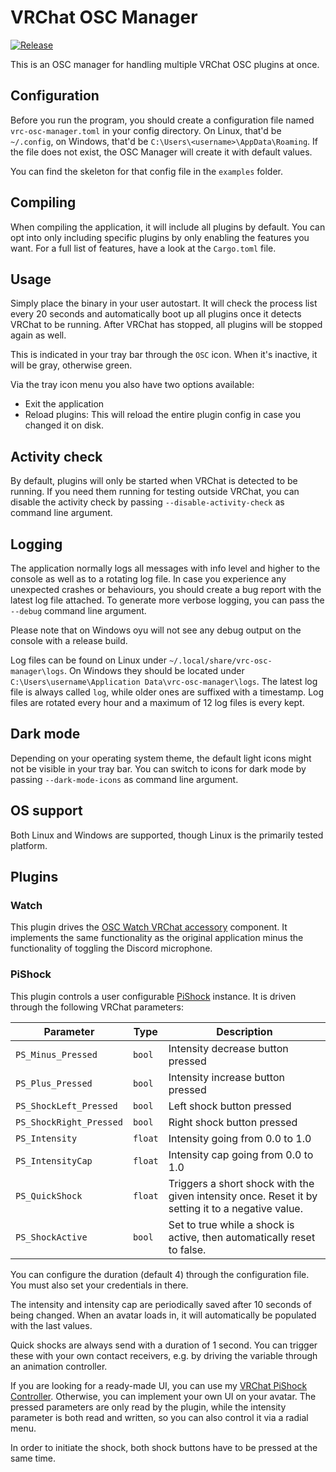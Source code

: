# VRChat OSC Manager

[![Release](https://github.com/DASPRiD/vrc-osc-manager/actions/workflows/release.yml/badge.svg)](https://github.com/DASPRiD/vrc-osc-manager/actions/workflows/release.yml)

This is an OSC manager for handling multiple VRChat OSC plugins at once. 

## Configuration

Before you run the program, you should create a configuration file named `vrc-osc-manager.toml` in your config 
directory. On Linux, that'd be `~/.config`, on Windows, that'd be `C:\Users\<username>\AppData\Roaming`. If the file does 
not exist, the OSC Manager will create it with default values.

You can find the skeleton for that config file in the `examples` folder.

## Compiling

When compiling the application, it will include all plugins by default. You can opt into only including specific plugins
by only enabling the features you want. For a full list of features, have a look at the `Cargo.toml` file.

## Usage

Simply place the binary in your user autostart. It will check the process list every 20 seconds and automatically boot
up all plugins once it detects VRChat to be running. After VRChat has stopped, all plugins will be stopped again as
well.

This is indicated in your tray bar through the `OSC` icon. When it's inactive, it will be gray, otherwise green.

Via the tray icon menu you also have two options available:

- Exit the application
- Reload plugins: This will reload the entire plugin config in case you changed it on disk.

## Activity check

By default, plugins will only be started when VRChat is detected to be running. If you need them running for testing
outside VRChat, you can disable the activity check by passing `--disable-activity-check` as command line argument.

## Logging

The application normally logs all messages with info level and higher to the console as well as to a rotating log file.
In case you experience any unexpected crashes or behaviours, you should create a bug report with the latest log file
attached. To generate more verbose logging, you can pass the `--debug` command line argument.

Please note that on Windows oyu will not see any debug output on the console with a release build.

Log files can be found on Linux under `~/.local/share/vrc-osc-manager\logs`. On Windows they should be located under
`C:\Users\username\Application Data\vrc-osc-manager\logs`. The latest log file is always called `log`, while older
ones are suffixed with a timestamp. Log files are rotated every hour and a maximum of 12 log files is every kept.

## Dark mode

Depending on your operating system theme, the default light icons might not be visible in your tray bar. You can switch
to icons for dark mode by passing `--dark-mode-icons` as command line argument.

## OS support

Both Linux and Windows are supported, though Linux is the primarily tested platform.

## Plugins

### Watch

This plugin drives the [OSC Watch VRChat accessory](https://booth.pm/en/items/3687002) component.  It implements the
same functionality as the original application minus the functionality of toggling the Discord microphone.

### PiShock

This plugin controls a user configurable [PiShock](https://pishock.com) instance. It is driven through the following
VRChat parameters:

| Parameter               | Type    | Description                                                                                       |
|-------------------------|---------|---------------------------------------------------------------------------------------------------|
| `PS_Minus_Pressed`      | `bool`  | Intensity decrease button pressed                                                                 |
| `PS_Plus_Pressed`       | `bool`  | Intensity increase button pressed                                                                 |
| `PS_ShockLeft_Pressed`  | `bool`  | Left shock button pressed                                                                         |
| `PS_ShockRight_Pressed` | `bool`  | Right shock button pressed                                                                        |
| `PS_Intensity`          | `float` | Intensity going from 0.0 to 1.0                                                                   |
| `PS_IntensityCap`       | `float` | Intensity cap going from 0.0 to 1.0                                                               |
| `PS_QuickShock`         | `float` | Triggers a short shock with the given intensity once. Reset it by setting it to a negative value. |
| `PS_ShockActive`        | `bool`  | Set to true while a shock is active, then automatically reset to false.                           |

You can configure the duration (default 4) through the configuration file. You must also set your credentials in there.

The intensity and intensity cap are periodically saved after 10 seconds of being changed. When an avatar loads in, it
will automatically be populated with the last values.

Quick shocks are always send with a duration of 1 second. You can trigger these with your own contact receivers, e.g.
by driving the variable through an animation controller.

If you are looking for a ready-made UI, you can use my [VRChat PiShock Controller](https://dasprid.gumroad.com/l/llfyq). 
Otherwise, you can implement your own UI on your avatar. The pressed parameters are only read by the plugin, while the
intensity parameter is both read and written, so you can also control it via a radial menu.

In order to initiate the shock, both shock buttons have to be pressed at the same time.
